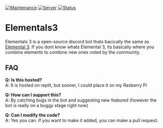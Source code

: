 [![Maintenance](https://img.shields.io/badge/Maintained%3F-yes-green.svg)](https://GitHub.com/AlphaBeta906/Modifiable-TCG/graphs/commit-activity)
[![Server](https://discord.com/api/guilds/871633867851825202/embed.png)](https://discord.gg/GV88qz8kt5)
[![Status](https://img.shields.io/badge/Status%3F-online-green.svg)](https://github.com/AlphaBeta906/Modifiable-TCG/issues)
# Elementals3
Elementals 3 is a open-source discord bot thats bacically the same as [Elemental 3](https://www.youtube.com/watch?v=rQWwfYSUckY). If you dont know whats Elemental 3, its basically where you combine elements to combine new ones voted by the community.

## FAQ
**Q: Is this hosted?**<br>
A: It is hosted on replit, but sooner, I could place it on my Rasberry Pi

**Q: How can I support this?**<br>
A: By catching bugs in the bot and suggesting new featured (however the bot is really on a buggy stage right now)

**Q: Can I modify the code?**<br>
A: Yes you can. If you want to make it added, you can make a pull request.
